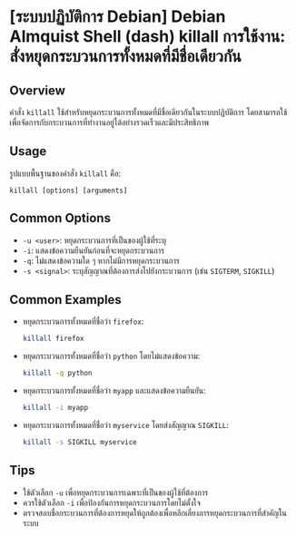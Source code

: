 # [ระบบปฏิบัติการ Debian] Debian Almquist Shell (dash) killall การใช้งาน: สั่งหยุดกระบวนการทั้งหมดที่มีชื่อเดียวกัน

## Overview
คำสั่ง `killall` ใช้สำหรับหยุดกระบวนการทั้งหมดที่มีชื่อเดียวกันในระบบปฏิบัติการ โดยสามารถใช้เพื่อจัดการกับกระบวนการที่ทำงานอยู่ได้อย่างรวดเร็วและมีประสิทธิภาพ

## Usage
รูปแบบพื้นฐานของคำสั่ง `killall` คือ:

```
killall [options] [arguments]
```

## Common Options
- `-u <user>`: หยุดกระบวนการที่เป็นของผู้ใช้ที่ระบุ
- `-i`: แสดงข้อความยืนยันก่อนที่จะหยุดกระบวนการ
- `-q`: ไม่แสดงข้อความใด ๆ หากไม่มีการหยุดกระบวนการ
- `-s <signal>`: ระบุสัญญาณที่ต้องการส่งไปยังกระบวนการ (เช่น `SIGTERM`, `SIGKILL`)

## Common Examples
- หยุดกระบวนการทั้งหมดที่ชื่อว่า `firefox`:
    ```bash
    killall firefox
    ```

- หยุดกระบวนการทั้งหมดที่ชื่อว่า `python` โดยไม่แสดงข้อความ:
    ```bash
    killall -q python
    ```

- หยุดกระบวนการทั้งหมดที่ชื่อว่า `myapp` และแสดงข้อความยืนยัน:
    ```bash
    killall -i myapp
    ```

- หยุดกระบวนการทั้งหมดที่ชื่อว่า `myservice` โดยส่งสัญญาณ `SIGKILL`:
    ```bash
    killall -s SIGKILL myservice
    ```

## Tips
- ใช้ตัวเลือก `-u` เพื่อหยุดกระบวนการเฉพาะที่เป็นของผู้ใช้ที่ต้องการ
- ควรใช้ตัวเลือก `-i` เพื่อป้องกันการหยุดกระบวนการโดยไม่ตั้งใจ
- ตรวจสอบชื่อกระบวนการที่ต้องการหยุดให้ถูกต้องเพื่อหลีกเลี่ยงการหยุดกระบวนการที่สำคัญในระบบ